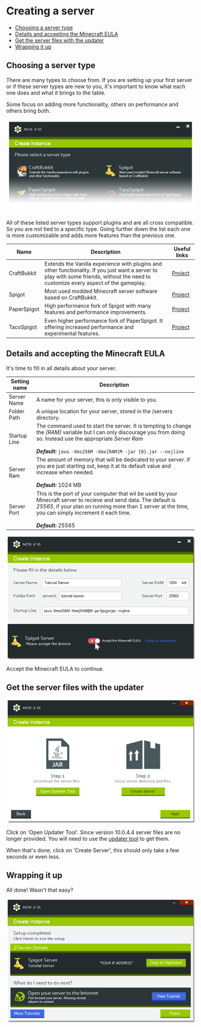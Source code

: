 # Creating a server

*   [Choosing a server type](#choosing-a-server-type)
*   [Details and accepting the Minecraft EULA](#details-and-accepting-the-minecraft-eula)
*   [Get the server files with the updater](#get-the-server-files-with-the-updater)
*   [Wrapping it up](#wrapping-it-up)

## Choosing a server type

There are many types to choose from. If you are setting up your first server or if these server types are new to you, it's important to know what each one does and what it brings to the table.

Some focus on adding more functionality, others on performance and others bring both.

![Part of a screenshot of the create instance window, slightly faded out towards the bottom](../_assets/images/create_server_type.png)

All of these listed server types support plugins and are all cross compatible. So you are not tied to a specific type. Going further down the list each one is more customizable and adds more features than the previous one.

Name | Description | Useful links
--- | --- | ---
CraftBukkit | Extends the Vanilla experience with plugins and other functionality. If you just want a server to play with some friends, without the need to customize every aspect of the gameplay. | [Project](https://bukkit.org/pages/about-us/)
Spigot | Most used modded Minecraft server software based on CraftBukkit. | [Project](https://www.spigotmc.org/wiki/about-spigot/)
PaperSpigot | High performance fork of Spigot with many features and performance improvements. | [Project](https://papermc.io/)
TacoSpigot |Even higher performance fork of PaperSpigot. It offering increased performance and experimental features. | [Project](https://tacospigot.github.io/)

## Details and accepting the Minecraft EULA

It's time to fill in all details about your server.

Setting name | Description
--- | ---
Server Name | A name for your server, this is only visible to you.
Folder Path | A unique location for your server, stored in the /servers directory.
Startup Line | The command used to start the server. It is tempting to change the <var>[RAM]</var> variable but I can only discourage you from doing so. Instead use the appropriate <var>Server Ram</var> <br><br> ***Default:*** `java -Xms256M -Xmx[RAM]M -jar {0}.jar --nojline`
Server Ram | The amount of memory that will be dedicated to your server. if you are just starting out, keep it at its default value and increase when needed. <br><br>***Default:*** 1024 MB
Server Port | This is the port of your computer that wil be used by your Minecraft server to recieve and send data. The default is <var>25565</var>, if your plan on running more than 1 server at the time, you can simply increment it each time.<br><br> ***Default:*** 25565

![Screenshot of the create instance window](../_assets/images/create_server_eula.png)

Accept the Minecraft EULA to continue.

## Get the server files with the updater

![Screenshot of the create instance window](../_assets/images/create_server_files.png)

Click on 'Open Updater Tool'. Since version 10.0.4.4 server files are no longer provided. You will need to use the [updater tool](../../basics/updateserver/) to get them.

When that's done, click on 'Create Server', this should only take a few seconds or even less.

## Wrapping it up

All done! Wasn't that easy?

![Screenshot of the create instance window](../_assets/images/create_server_finished.png)